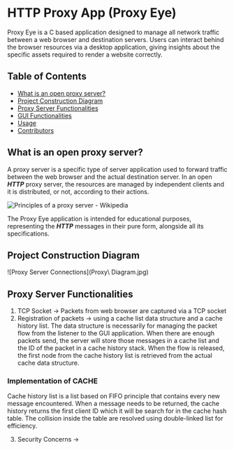 
# HTTP Proxy App (Proxy Eye)
Proxy Eye is a C based application designed to manage all network traffic between a web browser and destination 
servers. Users can interact behind the browser resources via a desktop application, giving insights about the 
specific assets required to render a website correctly.

## Table of Contents
- [What is an open proxy server?](#project_overview)
- [Project Construction Diagram](#project_construction)
- [Proxy Server Functionalities](#server_app)
- [GUI Functionalities](#gui_app)
- [Usage](#run_app)
- [Contributors](#contributors)

## What is an open proxy server?
A proxy server is a specific type of server application used to forward traffic between the web browser 
and the actual destination server. In an open ***HTTP*** proxy server, the resources are managed by 
independent clients and it is distributed, or not, according to their actions. 

![Principles of a proxy server - Wikipedia](https://upload.wikimedia.org/wikipedia/commons/b/bb/Proxy_concept_en.svg)

The Proxy Eye application is intended for educational purposes, representing the ***HTTP*** messages in 
their pure form, alongside all its specifications.

## Project Construction Diagram 

![Proxy Server Connections](Proxy\ Diagram.jpg)

## Proxy Server Functionalities

1. TCP Socket -> Packets from web browser are captured via a TCP socket 
2. Registration of packets -> using a cache list data structure and a cache history list.
The data structure is necessarily for managing the packet flow from the listener to
the GUI application. 
When there are enough packets send, the server will store those messages in a cache
list and the ID of the packet in a cache history stack. When the flow is released, 
the first node from the cache history list is retrieved from the actual cache data
structure. 

### Implementation of CACHE 
Cache history list is a list based on FIFO principle that contains every new message 
encountered. When a message needs to be returned, the cache history returns the first
client ID which it will be search for in the cache hash table. The collision inside 
the table are resolved using double-linked list for efficiency.

3. Security Concerns -> 

